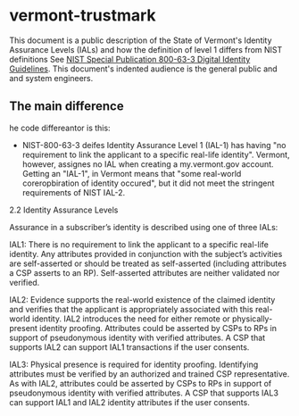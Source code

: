 # vermont-trustmark
This document is a public description of the State of Vermont's Identity Assurance Levels (IALs) and how the definition of level 1 differs from NIST definitions See [NIST Special Publication 800-63-3 Digital Identity Guidelines](https://pages.nist.gov/800-63-3/). This document's indented audience is the general public and and system engineers.

The main difference
--------------------

he code differeantor is this:

* NIST-800-63-3 deifes Identity Assurance Level 1 (IAL-1) has having "no requirement to link the applicant to a specific real-life identity". Vermont, however, assignes no IAL when creating a my.vermont.gov account. Getting an "IAL-1", in Vermont means that "some real-world coreropbiration of identity occured", but it did not meet the stringent requirements of NIST IAL-2.


2.2 Identity Assurance Levels

Assurance in a subscriber’s identity is described using one of three IALs:

IAL1: There is no requirement to link the applicant to a specific real-life identity. Any attributes provided in conjunction with the subject’s activities are self-asserted or should be treated as self-asserted (including attributes a CSP asserts to an RP). Self-asserted attributes are neither validated nor verified.

IAL2: Evidence supports the real-world existence of the claimed identity and verifies that the applicant is appropriately associated with this real-world identity. IAL2 introduces the need for either remote or physically-present identity proofing. Attributes could be asserted by CSPs to RPs in support of pseudonymous identity with verified attributes. A CSP that supports IAL2 can support IAL1 transactions if the user consents.

IAL3: Physical presence is required for identity proofing. Identifying attributes must be verified by an authorized and trained CSP representative. As with IAL2, attributes could be asserted by CSPs to RPs in support of pseudonymous identity with verified attributes. A CSP that supports IAL3 can support IAL1 and IAL2 identity attributes if the user consents.


